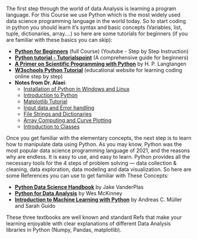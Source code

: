 The first step through the world of data Analysis is  learning a program language. For this Course we use Python which is the most widely used data science programming language in the world today. 
So to start coding in python you should learn it’s syntax and basic concepts (Variables, list, tuple, dictionaries, array….) so here are some tutorials for beginners (if you are familiar with these basics you can skip):

- [**Python for Beginners**](https://www.youtube.com/watch?v=QXeEoD0pB3E&list=PLsyeobzWxl7poL9JTVyndKe62ieoN-MZ3) (full Course) (Youtube - Step by Step Instruction)
- [**Python tutorial - Tutorialspoint**](http://www.tutorialspoint.com/python/) (A comprehensive guide for beginners)
- [**A Primer on Scientific Programming with Python**](http://hplgit.github.io/scipro-primer/) by H. P. Langtangen	
- [**W3schools Python Tutorial**](https://www.w3schools.com/python/default.asp) (educational website for learning coding online step by step)
- **Notes from Dr. Alaei**:
    - [Installation of Python in Windows and Linux](https://alaei.iut.ac.ir/sites/alaei.iut.ac.ir/files//file_basepage/install_python.pdf)
    - [Introduction to Python](https://alaei.iut.ac.ir/sites/alaei.iut.ac.ir/files//file_basepage/python1.pdf)
    - [Matplotlib Tutorial](https://alaei.iut.ac.ir/sites/alaei.iut.ac.ir/files//file_basepage/learn_plot.pdf)
    - [Input data and Error handling](https://alaei.iut.ac.ir/sites/alaei.iut.ac.ir/files//file_basepage/input_data_and_error_handling_0.pdf)
    - [File Strings and Dictionaries](https://alaei.iut.ac.ir/sites/alaei.iut.ac.ir/files//file_basepage/files_strings_and_dictonaries.pdf)
    - [Array Computing and Curve Plotting](https://alaei.iut.ac.ir/sites/alaei.iut.ac.ir/files//file_basepage/array_computing_and_curve_plotting_0.pdf)
    - [Introduction to Classes](https://alaei.iut.ac.ir/sites/alaei.iut.ac.ir/files//file_basepage/introduction_to_classes.pdf)
 
Once you get familiar with the elementary concepts, the next step is to learn how to manipulate data using Python. As you may know, Python was the most popular data science programming language of 2021, and the reasons why are endless. It is easy to use, and easy to learn. Python provides all the necessary tools for the 4 steps of problem solving — data collection & cleaning, data exploration, data modeling and data visualization. So here are some References you can use to get familiar with These Concepts:

- [**Python Data Science Handbook**](https://jakevdp.github.io/PythonDataScienceHandbook/)  by Jake VanderPlas
- [**Python for Data Analysis**](https://www.amazon.com/Python-Data-Analysis-Wrangling-IPython/dp/1491957662)   by Wes McKinney
- [**Introduction to Machine Learning with Python**](https://www.amazon.com/Introduction-Machine-Learning-Python-Scientists/dp/1449369413) by Andreas C. Müller and Sarah Guido
 
These three textbooks are well known and standard Refs that make your learning enjoyable with clear explanations of different Data Analysis libraries in Python (Numpy, Pandas, matplotlib).
